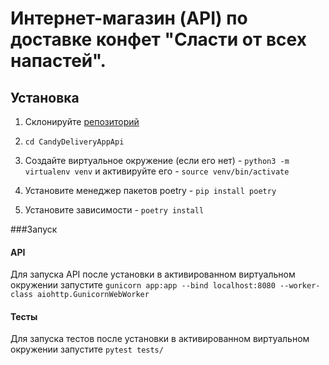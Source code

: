 # Интернет-магазин (API) по доставке конфет "Сласти от всех напастей".


## Установка


1) Склонируйте [репозиторий](https://github.com/kesha1225/CandyDeliveryAppApi)

2) ```cd CandyDeliveryAppApi```

3) Создайте виртуальное окружение (если его нет) - ```python3 -m virtualenv venv``` 
   и активируйте его - ```source venv/bin/activate```


2) Установите менеджер пакетов poetry - ```pip install poetry```

3) Установите зависимости - ```poetry install```



###Запуск


#### API
Для запуска API после установки в активированном виртуальном окружении 
запустите ```gunicorn app:app --bind localhost:8080 --worker-class aiohttp.GunicornWebWorker```

#### Тесты
Для запуска тестов после установки в активированном виртуальном окружении 
запустите ```pytest tests/```